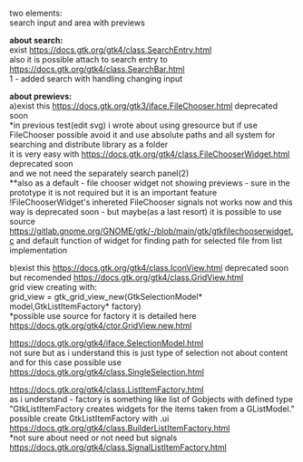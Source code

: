 two elements:<br>
search input and area with previews<br>

<b>about search:</b><br>
exist https://docs.gtk.org/gtk4/class.SearchEntry.html<br>
also it is possible attach to search entry to https://docs.gtk.org/gtk4/class.SearchBar.html<br>
1 - added search with handling changing input<br>

<b>about prewievs:</b><br>
a)exist this https://docs.gtk.org/gtk3/iface.FileChooser.html deprecated soon<br>
*in previous test(edit svg) i wrote about using gresource but if use FileChooser possible avoid it and use absolute paths and all system for searching and distribute library as a folder<br>
it is very easy with https://docs.gtk.org/gtk4/class.FileChooserWidget.html deprecated soon<br>
and we not need the separately search panel(2)<br>
**also as a default - file chooser widget not showing previews - sure in the prototype it is not required but it is an important feature<br>
!FileChooserWidget's inhereted FileChooser signals not works now and this way is deprecated soon - but maybe(as a last resort) it is possible to use source https://gitlab.gnome.org/GNOME/gtk/-/blob/main/gtk/gtkfilechooserwidget.c and default function of widget for finding path for selected file from list implementation<br>

b)exist this https://docs.gtk.org/gtk4/class.IconView.html deprecated soon<br>
but recomended https://docs.gtk.org/gtk4/class.GridView.html<br>
grid view creating with:<br>
grid_view = gtk_grid_view_new(GtkSelectionModel* model,GtkListItemFactory* factory)<br>
*possible use source for factory it is detailed here https://docs.gtk.org/gtk4/ctor.GridView.new.html<br>

https://docs.gtk.org/gtk4/iface.SelectionModel.html<br>
not sure but as i understand this is just type of selection not about content and for this case possible use https://docs.gtk.org/gtk4/class.SingleSelection.html<br>

https://docs.gtk.org/gtk4/class.ListItemFactory.html<br>
as i understand - factory is something like list of Gobjects with defined type<br>
"GtkListItemFactory creates widgets for the items taken from a GListModel."
possible create GtkListItemFactory with .ui https://docs.gtk.org/gtk4/class.BuilderListItemFactory.html<br>
*not sure about need or not need but signals https://docs.gtk.org/gtk4/class.SignalListItemFactory.html<br>
